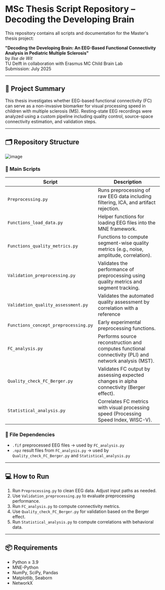 # MSc Thesis Script Repository – Decoding the Developing Brain

This repository contains all scripts and documentation for the Master's thesis project:

**"Decoding the Developing Brain: An EEG-Based Functional Connectivity Analysis in Pediatric Multiple Sclerosis"**  
by *Ilse de Wit*  
TU Delft in collaboration with Erasmus MC Child Brain Lab  
Submission: July 2025

---

## 🧠 Project Summary

This thesis investigates whether EEG-based functional connectivity (FC) can serve as a non-invasive biomarker for visual processing speed in children with multiple sclerosis (MS). 
Resting-state EEG recordings were analyzed using a custom pipeline including quality control, source-space connectivity estimation, and validation steps.

---

## 🗂 Repository Structure

![image](https://github.com/user-attachments/assets/137cb047-c31d-4f27-a69a-1e79f4156e22)

### 🔧 Main Scripts

| Script                               | Description                                                                                               |
|--------------------------------------|-----------------------------------------------------------------------------------------------------------|
| `Preprocessing.py`                   | Runs preprocessing of raw EEG data including filtering, ICA, and artifact rejection.                      |
| `Functions_load_data.py`             | Helper functions for loading EEG files into the MNE framework.                                            |
| `Functions_quality_metrics.py`       | Functions to compute segment-wise quality metrics (e.g., noise, amplitude, correlation).                  |
| `Validation_preprocessing.py`        | Validates the performance of preprocessing using quality metrics and segment tracking.                    |
| `Validation_quality_assessment.py`   | Validates the automated quality assessment by correlation with a reference                                |
| `Functions_concept_preprocessing.py` | Early experimental preprocessing functions.                                                               |
| `FC_analysis.py`                     | Performs source reconstruction and computes functional connectivity (PLI) and network analysis (MST).     |
| `Quality_check_FC_Berger.py`         | Validates FC output by assessing expected changes in alpha connectivity (Berger effect).                  |
| `Statistical_analysis.py`            | Correlates FC metrics with visual processing speed (Processing Speed Index, WISC-V).                      |

### 📁 File Dependencies

- `.fif` preprocessed EEG files → used by `FC_analysis.py`
- `.npz` result files from `FC_analysis.py` → used by `Quality_check_FC_Berger.py` and `Statistical_analysis.py`

---

## 💻 How to Run

1. Run `Preprocessing.py` to clean EEG data. Adjust input paths as needed.
2. Use `Validation_preprocessing.py` to evaluate preprocessing performance.
3. Run `FC_analysis.py` to compute connectivity metrics.
4. Use `Quality_check_FC_Berger.py` for validation based on the Berger effect.
5. Run `Statistical_analysis.py` to compute correlations with behavioral data.

---

## 📦 Requirements

- Python ≥ 3.9
- MNE-Python
- NumPy, SciPy, Pandas
- Matplotlib, Seaborn
- NetworkX

